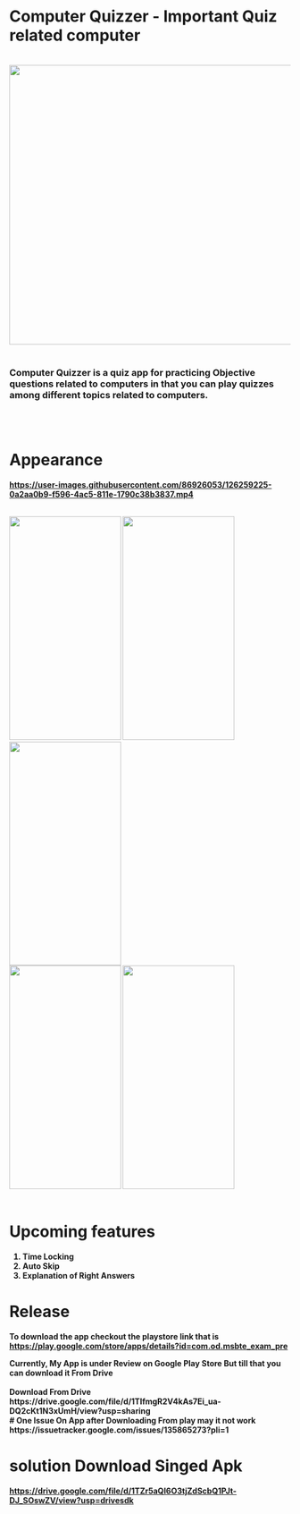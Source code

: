 # Computer Quizzer - Important Quiz related computer 

<br>
 <img src="https://user-images.githubusercontent.com/86926053/126061592-5093b06a-a2a6-4bab-8533-58476a11b94d.jpg" width=1024px height=500px>
<br>
<br>

### Computer Quizzer is a quiz app for practicing Objective questions related to computers in that you can play quizzes among different topics related to computers.

<br>
<br>

# Appearance
<b>
 <div> 
  
https://user-images.githubusercontent.com/86926053/126259225-0a2aa0b9-f596-4ac5-811e-1790c38b3837.mp4
  
 </div>
 <br>
<div> 
    <img src="https://user-images.githubusercontent.com/86926053/126061788-3b7ac8d7-14b5-4d86-a647-d1138f74fb37.jpg" width=200px height=400px>
    <img src="https://user-images.githubusercontent.com/86926053/126061796-d260ef02-e77e-44b8-bdfc-aeee7a94f025.jpg" width=200px height=400px>
    <img src="https://user-images.githubusercontent.com/86926053/126061802-c3ecc9f1-8823-49eb-a04d-988568fe448d.jpg" width=200px height=400px>
</div>

<div>
    <img src="https://user-images.githubusercontent.com/86926053/126061804-99ad46a2-b0ae-4bff-b077-45fa1681c798.jpg" width=200px height=400px>
    <img src="https://user-images.githubusercontent.com/86926053/126061811-c146d89e-cda6-4941-b670-81b769cbf51e.jpg" width=200px height=400px>
</div>

<br>

# Upcoming features
1. Time Locking 
2. Auto Skip 
3. Explanation of Right Answers 

# Release
To download the app checkout the  playstore link that is https://play.google.com/store/apps/details?id=com.od.msbte_exam_pre
 <br>
 <div>
 Currently, My App is under Review on Google Play Store But till that you can download it From Drive <br><br>
Download From Drive https://drive.google.com/file/d/1TIfmgR2V4kAs7Ei_ua-DQ2cKt1N3xUmH/view?usp=sharing
  
  </div>

  <div>
   # One Issue On App after Downloading From play may it not work   
     https://issuetracker.google.com/issues/135865273?pli=1
   
   <br>
   
   # solution Download Singed Apk <br>
   https://drive.google.com/file/d/1TZr5aQI6O3tjZdScbQ1PJt-DJ_SOswZV/view?usp=drivesdk
   
   </div>
